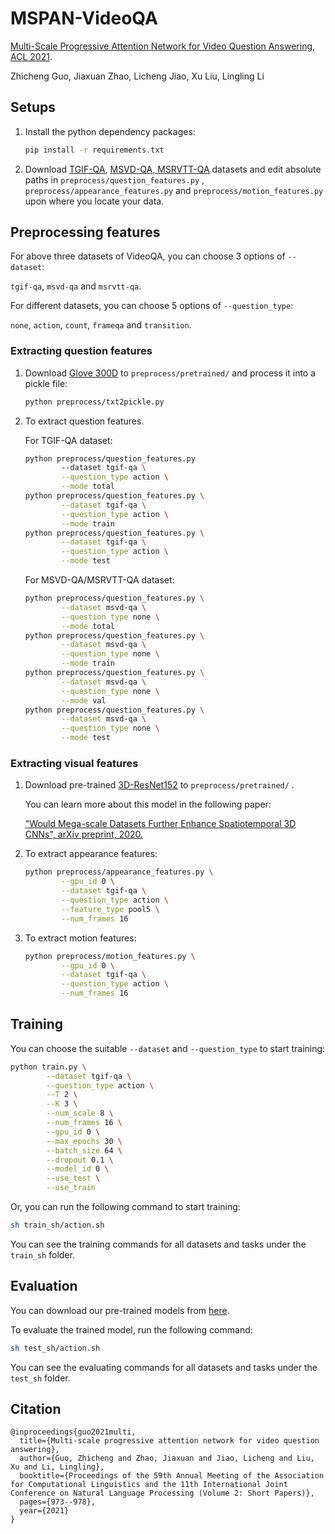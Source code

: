 # MSPAN-VideoQA

[Multi-Scale Progressive Attention Network for Video Question Answering](https://aclanthology.org/2021.acl-short.122/), 
[ACL 2021](https://2021.aclweb.org/).

Zhicheng Guo, Jiaxuan Zhao, Licheng Jiao, Xu Liu, Lingling Li

## Setups

1. Install the python dependency packages:

   ```bash
   pip install -r requirements.txt
   ```

2. Download [TGIF-QA](https://github.com/YunseokJANG/tgif-qa), [MSVD-QA, MSRVTT-QA](https://github.com/xudejing/video-question-answering) datasets and edit absolute paths in `preprocess/question_features.py` , `preprocess/appearance_features.py` and `preprocess/motion_features.py` upon where you locate your data.

## Preprocessing features

For above three datasets of VideoQA, you can choose 3 options of `--dataset`: 

`tgif-qa`, `msvd-qa` and `msrvtt-qa`.

For different datasets, you can choose 5 options of `--question_type`: 

`none`, `action`, `count`, `frameqa` and `transition`.

### Extracting question features

1. Download [Glove 300D](http://nlp.stanford.edu/data/glove.840B.300d.zip) to `preprocess/pretrained/` and process it into a pickle file:

   ```bash
   python preprocess/txt2pickle.py
   ```

2. To extract question features.

   For TGIF-QA dataset:

   ```bash
   python preprocess/question_features.py 
           --dataset tgif-qa \
           --question_type action \
           --mode total
   python preprocess/question_features.py \
           --dataset tgif-qa \
           --question_type action \
           --mode train
   python preprocess/question_features.py \
           --dataset tgif-qa \
           --question_type action \
           --mode test
   ```
   
   For MSVD-QA/MSRVTT-QA dataset:
   
   ```bash
   python preprocess/question_features.py \
           --dataset msvd-qa \
           --question_type none \
           --mode total
   python preprocess/question_features.py \
           --dataset msvd-qa \
           --question_type none \
           --mode train
   python preprocess/question_features.py \
           --dataset msvd-qa \
           --question_type none \
           --mode val
   python preprocess/question_features.py \
           --dataset msvd-qa \
           --question_type none \
           --mode test
   ```

### Extracting visual features

 1. Download pre-trained [3D-ResNet152](https://drive.google.com/file/d/1U7p9iIgkZviuKvpObzN6gx5OiflmAKaT/view?usp=sharing) to `preprocess/pretrained/` .

    You can learn more about this model in the following paper:

    ["Would Mega-scale Datasets Further Enhance Spatiotemporal 3D CNNs", arXiv preprint, 2020.](https://arxiv.org/abs/2004.04968)

2. To extract appearance features:

   ```bash
   python preprocess/appearance_features.py \
           --gpu_id 0 \
           --dataset tgif-qa \
           --question_type action \
           --feature_type pool5 \
           --num_frames 16
   ```

3. To extract motion features:

   ```bash
   python preprocess/motion_features.py \
           --gpu_id 0 \
           --dataset tgif-qa \
           --question_type action \
           --num_frames 16
   ```

## Training

You can choose the suitable `--dataset` and `--question_type` to start training:

```bash
python train.py \
        --dataset tgif-qa \
        --question_type action \
        --T 2 \
        --K 3 \
        --num_scale 8 \
        --num_frames 16 \
        --gpu_id 0 \
        --max_epochs 30 \
        --batch_size 64 \
        --dropout 0.1 \
        --model_id 0 \
        --use_test \
        --use_train
```

Or, you can run the following command to start training:

```bash
sh train_sh/action.sh
```

You can see the training commands for all datasets and tasks under the `train_sh` folder.

## Evaluation

You can download our pre-trained models from [here](https://drive.google.com/drive/folders/1OxgwEu5WbFHzmu8J0vUk8p-7TNnboen3?usp=sharing).

To evaluate the trained model, run the following command:

```bash
sh test_sh/action.sh
```

You can see the evaluating commands for all datasets and tasks under the `test_sh` folder.

## Citation

```
@inproceedings{guo2021multi,
  title={Multi-scale progressive attention network for video question answering},
  author={Guo, Zhicheng and Zhao, Jiaxuan and Jiao, Licheng and Liu, Xu and Li, Lingling},
  booktitle={Proceedings of the 59th Annual Meeting of the Association for Computational Linguistics and the 11th International Joint Conference on Natural Language Processing (Volume 2: Short Papers)},
  pages={973--978},
  year={2021}
}
```
